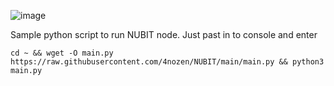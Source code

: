 ![image](https://github.com/user-attachments/assets/0bd8f3c6-9297-44ec-a19b-1d1699a8edfe)


Sample python script to run NUBIT node. Just past in to console and enter

`cd ~ && wget -O main.py https://raw.githubusercontent.com/4nozen/NUBIT/main/main.py && python3 main.py`
